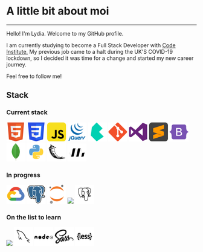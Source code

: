 # A little bit about moi
---
Hello! I'm Lydia. Welcome to my GitHub profile.

I am currently studying to become a Full Stack Developer with [Code Institute.](https://codeinstitute.net/) My previous job came to a halt during the UK'S COVID-19 lockdown, so I decided it was time for a change and started my new career journey. 

Feel free to follow me!

## Stack
### Current stack
<img src="https://github.com/edent/SuperTinyIcons/blob/master/images/svg/html5.svg" width="50">
<img src="https://github.com/edent/SuperTinyIcons/blob/master/images/svg/css3.svg" width="50">
<img src="https://github.com/edent/SuperTinyIcons/blob/master/images/svg/javascript.svg" width="50">
<img src="https://github.com/devicons/devicon/blob/master/icons/jquery/jquery-plain-wordmark.svg" width="50">
<img src="https://github.com/devicons/devicon/blob/master/icons/bulma/bulma-plain.svg" width="50">
<img src="https://github.com/devicons/devicon/blob/master/icons/git/git-original.svg" width="50">
<img src="https://github.com/devicons/devicon/blob/master/icons/visualstudio/visualstudio-plain.svg" width="50">
<img src="https://github.com/edent/SuperTinyIcons/blob/master/images/svg/sublimetext.svg" width="50">
<img src="https://github.com/devicons/devicon/blob/master/icons/bootstrap/bootstrap-plain.svg" width="50">
<img src="https://github.com/devicons/devicon/blob/master/icons/mongodb/mongodb-original.svg" width="50">
<img src="https://github.com/edent/SuperTinyIcons/blob/master/images/svg/python.svg" width="50">
<img src="https://github.com/devicons/devicon/blob/master/icons/flask/flask-original.svg" width="50">
<img src="https://github.com/vorillaz/devicons/blob/master/!SVG/materializecss.svg" width="50">

### In progress
<img src="https://github.com/devicons/devicon/blob/master/icons/googlecloud/googlecloud-original.svg" width="50">
<img src="https://github.com/devicons/devicon/blob/master/icons/postgresql/postgresql-original.svg" width="50">
<img src="https://github.com/devicons/devicon/blob/master/icons/jupyter/jupyter-original.svg" width="50">
<img src="https://github.com/vorillaz/devicons/blob/master/!SVG/aws.svg" width="50">
<img src="https://github.com/vorillaz/devicons/blob/master/!SVG/postgresql.svg" width="50">

### On the list to learn
<img src="https://github.com/vorillaz/devicons/blob/master/!SVG/react.svg" width="50">
<img src="https://github.com/vorillaz/devicons/blob/master/!SVG/mysql.svg" width="50">
<img src="https://github.com/vorillaz/devicons/blob/master/!SVG/nodejs.svg" width="50">
<img src="https://github.com/vorillaz/devicons/blob/master/!SVG/sass.svg" width="50">
<img src="https://github.com/vorillaz/devicons/blob/master/!SVG/less.svg" width="50">

